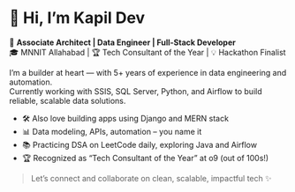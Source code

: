 # 👋 Hi, I’m Kapil Dev

🚀 **Associate Architect | Data Engineer | Full-Stack Developer**  
🎓 MNNIT Allahabad | 🏆 Tech Consultant of the Year | 💡 Hackathon Finalist  

I’m a builder at heart — with 5+ years of experience in data engineering and automation.  
Currently working with SSIS, SQL Server, Python, and Airflow to build reliable, scalable data solutions.

- 🛠 Also love building apps using Django and MERN stack  
- 📊 Data modeling, APIs, automation – you name it  
- 📚 Practicing DSA on LeetCode daily, exploring Java and Airflow  
- 🏆 Recognized as “Tech Consultant of the Year” at o9 (out of 100s!)

> Let’s connect and collaborate on clean, scalable, impactful tech ✨

